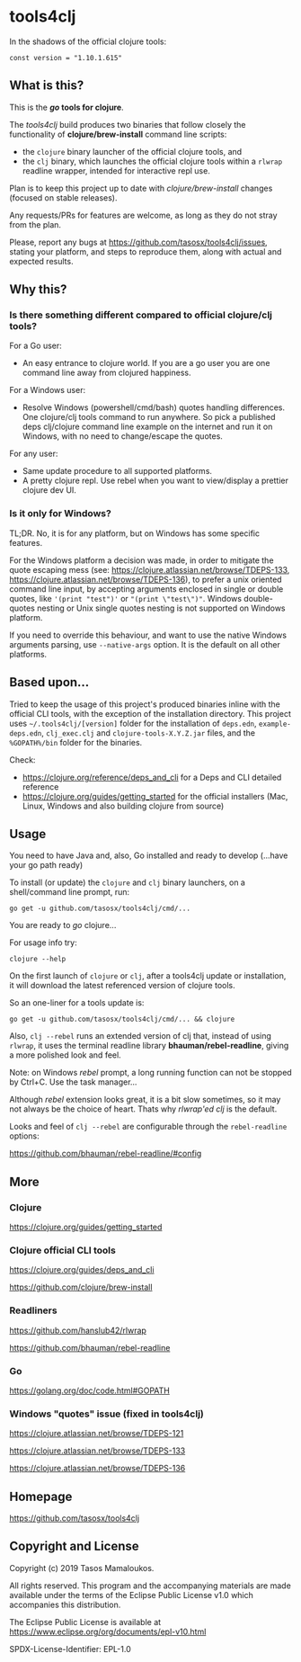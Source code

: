 # tools4clj


In the shadows of the official clojure tools:

```
const version = "1.10.1.615"
```


## What is this?

This is the **_go_ tools for clojure**. 

The _tools4clj_ build produces two binaries that follow closely the functionality of **clojure/brew-install** command line scripts:
- the `clojure` binary launcher of the official clojure tools, and
- the `clj` binary, which launches the official clojure tools within a `rlwrap` readline wrapper, intended for interactive repl use.

Plan is to keep this project up to date with _clojure/brew-install_ changes (focused on stable releases).

Any requests/PRs for features are welcome, as long as they do not stray from the plan.

Please, report any bugs at https://github.com/tasosx/tools4clj/issues, stating your platform, and steps to reproduce them, along with actual and expected results.

## Why this?

### Is there something different compared to official clojure/clj tools?

For a Go user:
- An easy entrance to clojure world. If you are a go user you are one command line away from clojured happiness.

For a Windows user:
- Resolve Windows (powershell/cmd/bash) quotes handling differences. One clojure/clj tools command to run anywhere. So pick a published deps clj/clojure command line example on the internet and run it on Windows, with no need to change/escape the quotes.

For any user:
- Same update procedure to all supported platforms.
- A pretty clojure repl. Use rebel when you want to view/display a prettier clojure dev UI.

### Is it only for Windows?

TL;DR. No, it is for any platform, but on Windows has some specific features.

For the Windows platform a decision was made, in order to mitigate the quote escaping mess (see: https://clojure.atlassian.net/browse/TDEPS-133, https://clojure.atlassian.net/browse/TDEPS-136), to prefer a unix oriented command line input, by accepting arguments enclosed in single or double quotes, like `'(print "test")'` or `"(print \"test\")"`. Windows double-quotes nesting or Unix single quotes nesting is not supported on Windows platform.

If you need to override this behaviour, and want to use the native Windows arguments parsing, use `--native-args` option. It is the default on all other platforms.


## Based upon...

Tried to keep the usage of this project's produced binaries inline with the official CLI tools, with the exception of the installation directory. This project uses `~/.tools4clj/[version]` folder for the installation of `deps.edn`, `example-deps.edn`, `clj_exec.clj` and `clojure-tools-X.Y.Z.jar` files, and the `%GOPATH%/bin` folder for the binaries.

Check:
- https://clojure.org/reference/deps_and_cli for a Deps and CLI detailed reference
- https://clojure.org/guides/getting_started for the official installers (Mac, Linux, Windows and also building clojure from source)


## Usage

You need to have Java and, also, Go installed and ready to develop (...have your go path ready)

To install (or update) the `clojure` and `clj` binary launchers, on a shell/command line prompt, run:
```
go get -u github.com/tasosx/tools4clj/cmd/...
```

You are ready to _go_ clojure... 

For usage info try:
```
clojure --help
```

On the first launch of `clojure` or `clj`, after a tools4clj update or installation, it will download the latest referenced version of clojure tools. 

So an one-liner for a tools update is:
```
go get -u github.com/tasosx/tools4clj/cmd/... && clojure
```

Also, `clj --rebel` runs an extended version of clj that, instead of using `rlwrap`, it uses the terminal readline library **bhauman/rebel-readline**, giving a more polished look and feel. 

Note: on Windows *rebel* prompt, a long running function can not be stopped by Ctrl+C. Use the task manager... 

Although *rebel* extension looks great, it is a bit slow sometimes, so it may not always be the choice of heart. Thats why *rlwrap'ed clj* is the default.

Looks and feel of `clj --rebel` are configurable through the `rebel-readline` options:

https://github.com/bhauman/rebel-readline/#config


## More

### Clojure

https://clojure.org/guides/getting_started

### Clojure official CLI tools

https://clojure.org/guides/deps_and_cli

https://github.com/clojure/brew-install

### Readliners

https://github.com/hanslub42/rlwrap

https://github.com/bhauman/rebel-readline

### Go

https://golang.org/doc/code.html#GOPATH

### Windows "quotes" issue (fixed in tools4clj)

https://clojure.atlassian.net/browse/TDEPS-121

https://clojure.atlassian.net/browse/TDEPS-133

https://clojure.atlassian.net/browse/TDEPS-136


## Homepage

https://github.com/tasosx/tools4clj


## Copyright and License

Copyright (c) 2019 Tasos Mamaloukos.

All rights reserved. This program and the accompanying materials 
are made available under the terms of the Eclipse Public License v1.0
which accompanies this distribution.

The Eclipse Public License is available at
    https://www.eclipse.org/org/documents/epl-v10.html

SPDX-License-Identifier: EPL-1.0